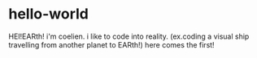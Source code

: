# hello-world
HEI!EARth!
i'm coelien. i like to code into reality.
(ex.coding a visual ship travelling from another planet to EARth!)
here comes the first! 
